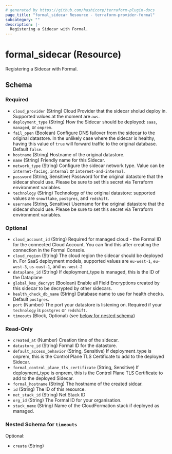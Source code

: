 ```yaml
---
# generated by https://github.com/hashicorp/terraform-plugin-docs
page_title: "formal_sidecar Resource - terraform-provider-formal"
subcategory: ""
description: |-
  Registering a Sidecar with Formal.
---
```


# formal_sidecar (Resource)

Registering a Sidecar with Formal.



<!-- schema generated by tfplugindocs -->
## Schema

### Required

- `cloud_provider` (String) Cloud Provider that the sidecar sholud deploy in. Supported values at the moment are `aws`.
- `deployment_type` (String) How the Sidecar should be deployed: `saas`, `managed`, or `onprem`.
- `fail_open` (Boolean) Configure DNS failover from the sidecar to the original datastore. In the unlikely case where the sidecar is healthy, having this value of `true` will forward traffic to the original database. Default `false`.
- `hostname` (String) Hostname of the original datastore.
- `name` (String) Friendly name for this Sidecar.
- `network_type` (String) Configure the sidecar network type. Value can be `internet-facing`, `internal` or `internet-and-internal`.
- `password` (String, Sensitive) Password for the original datastore that the sidecar should use. Please be sure to set this secret via Terraform environment variables.
- `technology` (String) Technology of the original datastore: supported values are `snowflake`, `postgres`, and `redshift`.
- `username` (String, Sensitive) Username for the original datastore that the sidecar should use. Please be sure to set this secret via Terraform environment variables.

### Optional

- `cloud_account_id` (String) Required for managed cloud - the Formal ID for the connected Cloud Account. You can find this after creating the connection in the Formal Console.
- `cloud_region` (String) The cloud region the sidecar should be deployed in. For SaaS deployment models, supported values are `eu-west-1`, `eu-west-3`, `us-east-1`, and `us-west-2`
- `dataplane_id` (String) If deployment_type is managed, this is the ID of the Dataplane
- `global_kms_decrypt` (Boolean) Enable all Field Encryptions created by this sidecar to be decrypted by other sidecars.
- `health_check_db_name` (String) Database name to use for health checks. Default `postgres`.
- `port` (Number) The port your datastore is listening on. Required if your `technology` is `postgres` or `redshift`.
- `timeouts` (Block, Optional) (see [below for nested schema](#nestedblock--timeouts))

### Read-Only

- `created_at` (Number) Creation time of the sidecar.
- `datastore_id` (String) Formal ID for the datastore.
- `default_access_behavior` (String, Sensitive) If deployment_type is onprem, this is the Control Plane TLS Certificate to add to the deployed Sidecar.
- `formal_control_plane_tls_certificate` (String, Sensitive) If deployment_type is onprem, this is the Control Plane TLS Certificate to add to the deployed Sidecar.
- `formal_hostname` (String) The hostname of the created sidcar.
- `id` (String) The ID of this resource.
- `net_stack_id` (String) Net Stack ID
- `org_id` (String) The Formal ID for your organisation.
- `stack_name` (String) Name of the CloudFormation stack if deployed as managed.

<a id="nestedblock--timeouts"></a>
### Nested Schema for `timeouts`

Optional:

- `create` (String)


